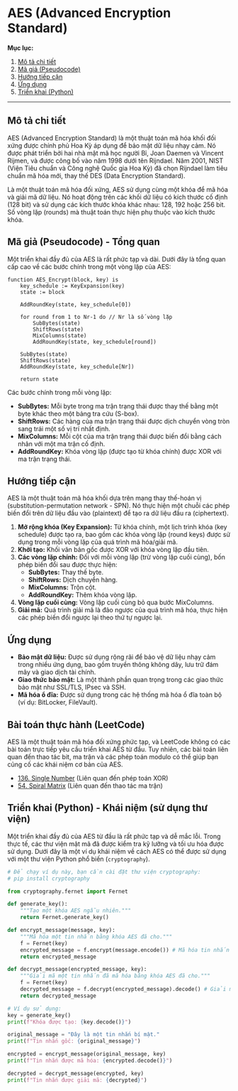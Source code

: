 
# AES (Advanced Encryption Standard)

**Mục lục:**

1.  [Mô tả chi tiết](#mô-tả-chi-tiết)
2.  [Mã giả (Pseudocode)](#mã-giả-pseudocode)
3.  [Hướng tiếp cận](#hướng-tiếp-cận)
4.  [Ứng dụng](#ứng-dụng)
5.  [Triển khai (Python)](#triển-khai-python)

---

## Mô tả chi tiết

AES (Advanced Encryption Standard) là một thuật toán mã hóa khối đối xứng được chính phủ Hoa Kỳ áp dụng để bảo mật dữ liệu nhạy cảm. Nó được phát triển bởi hai nhà mật mã học người Bỉ, Joan Daemen và Vincent Rijmen, và được công bố vào năm 1998 dưới tên Rijndael. Năm 2001, NIST (Viện Tiêu chuẩn và Công nghệ Quốc gia Hoa Kỳ) đã chọn Rijndael làm tiêu chuẩn mã hóa mới, thay thế DES (Data Encryption Standard).

Là một thuật toán mã hóa đối xứng, AES sử dụng cùng một khóa để mã hóa và giải mã dữ liệu. Nó hoạt động trên các khối dữ liệu có kích thước cố định (128 bit) và sử dụng các kích thước khóa khác nhau: 128, 192 hoặc 256 bit. Số vòng lặp (rounds) mà thuật toán thực hiện phụ thuộc vào kích thước khóa.

## Mã giả (Pseudocode) - Tổng quan

Một triển khai đầy đủ của AES là rất phức tạp và dài. Dưới đây là tổng quan cấp cao về các bước chính trong một vòng lặp của AES:

```
function AES_Encrypt(block, key) is
    key_schedule := KeyExpansion(key)
    state := block

    AddRoundKey(state, key_schedule[0])

    for round from 1 to Nr-1 do // Nr là số vòng lặp
        SubBytes(state)
        ShiftRows(state)
        MixColumns(state)
        AddRoundKey(state, key_schedule[round])

    SubBytes(state)
    ShiftRows(state)
    AddRoundKey(state, key_schedule[Nr])

    return state
```

Các bước chính trong mỗi vòng lặp:

*   **SubBytes:** Mỗi byte trong ma trận trạng thái được thay thế bằng một byte khác theo một bảng tra cứu (S-box).
*   **ShiftRows:** Các hàng của ma trận trạng thái được dịch chuyển vòng tròn sang trái một số vị trí nhất định.
*   **MixColumns:** Mỗi cột của ma trận trạng thái được biến đổi bằng cách nhân với một ma trận cố định.
*   **AddRoundKey:** Khóa vòng lặp (được tạo từ khóa chính) được XOR với ma trận trạng thái.

## Hướng tiếp cận

AES là một thuật toán mã hóa khối dựa trên mạng thay thế-hoán vị (substitution-permutation network - SPN). Nó thực hiện một chuỗi các phép biến đổi trên dữ liệu đầu vào (plaintext) để tạo ra dữ liệu đầu ra (ciphertext).

1.  **Mở rộng khóa (Key Expansion):** Từ khóa chính, một lịch trình khóa (key schedule) được tạo ra, bao gồm các khóa vòng lặp (round keys) được sử dụng trong mỗi vòng lặp của quá trình mã hóa/giải mã.
2.  **Khởi tạo:** Khối văn bản gốc được XOR với khóa vòng lặp đầu tiên.
3.  **Các vòng lặp chính:** Đối với mỗi vòng lặp (trừ vòng lặp cuối cùng), bốn phép biến đổi sau được thực hiện:
    *   **SubBytes:** Thay thế byte.
    *   **ShiftRows:** Dịch chuyển hàng.
    *   **MixColumns:** Trộn cột.
    *   **AddRoundKey:** Thêm khóa vòng lặp.
4.  **Vòng lặp cuối cùng:** Vòng lặp cuối cùng bỏ qua bước MixColumns.
5.  **Giải mã:** Quá trình giải mã là đảo ngược của quá trình mã hóa, thực hiện các phép biến đổi ngược lại theo thứ tự ngược lại.

## Ứng dụng

*   **Bảo mật dữ liệu:** Được sử dụng rộng rãi để bảo vệ dữ liệu nhạy cảm trong nhiều ứng dụng, bao gồm truyền thông không dây, lưu trữ đám mây và giao dịch tài chính.
*   **Giao thức bảo mật:** Là một thành phần quan trọng trong các giao thức bảo mật như SSL/TLS, IPsec và SSH.
*   **Mã hóa ổ đĩa:** Được sử dụng trong các hệ thống mã hóa ổ đĩa toàn bộ (ví dụ: BitLocker, FileVault).

## Bài toán thực hành (LeetCode)

AES là một thuật toán mã hóa đối xứng phức tạp, và LeetCode không có các bài toán trực tiếp yêu cầu triển khai AES từ đầu. Tuy nhiên, các bài toán liên quan đến thao tác bit, ma trận và các phép toán modulo có thể giúp bạn củng cố các khái niệm cơ bản của AES.

*   [136. Single Number](https://leetcode.com/problems/single-number/) (Liên quan đến phép toán XOR)
*   [54. Spiral Matrix](https://leetcode.com/problems/spiral-matrix/) (Liên quan đến thao tác ma trận)

## Triển khai (Python) - Khái niệm (sử dụng thư viện)

Một triển khai đầy đủ của AES từ đầu là rất phức tạp và dễ mắc lỗi. Trong thực tế, các thư viện mật mã đã được kiểm tra kỹ lưỡng và tối ưu hóa được sử dụng. Dưới đây là một ví dụ khái niệm về cách AES có thể được sử dụng với một thư viện Python phổ biến (`cryptography`).

```python
# Để chạy ví dụ này, bạn cần cài đặt thư viện cryptography:
# pip install cryptography

from cryptography.fernet import Fernet

def generate_key():
    """Tạo một khóa AES ngẫu nhiên."""
    return Fernet.generate_key()

def encrypt_message(message, key):
    """Mã hóa một tin nhắn bằng khóa AES đã cho."""
    f = Fernet(key)
    encrypted_message = f.encrypt(message.encode()) # Mã hóa tin nhắn thành bytes
    return encrypted_message

def decrypt_message(encrypted_message, key):
    """Giải mã một tin nhắn đã mã hóa bằng khóa AES đã cho."""
    f = Fernet(key)
    decrypted_message = f.decrypt(encrypted_message).decode() # Giải mã và giải mã hóa thành chuỗi
    return decrypted_message

# Ví dụ sử dụng:
key = generate_key()
print(f"Khóa được tạo: {key.decode()}")

original_message = "Đây là một tin nhắn bí mật."
print(f"Tin nhắn gốc: {original_message}")

encrypted = encrypt_message(original_message, key)
print(f"Tin nhắn được mã hóa: {encrypted.decode()}")

decrypted = decrypt_message(encrypted, key)
print(f"Tin nhắn được giải mã: {decrypted}")
```
